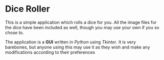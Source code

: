 # Dice Roller

This is a simple application which rolls a dice for you. All the image files for the dice have been included as well, though you may use your own if you so chose to.

The application is a **GUI** written in *Python* using *Tkinter*. It is very barebones, but anyone using this may use it as they wish and make any modifications according to their preferences
